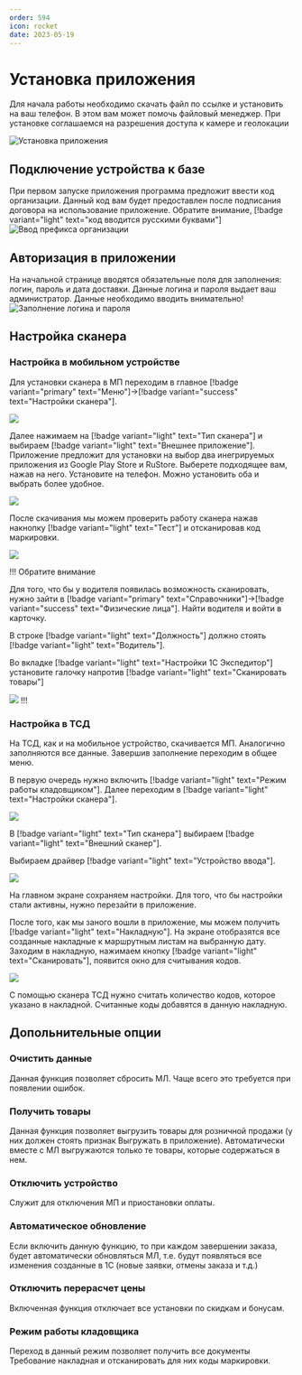 ```yaml
---
order: 594
icon: rocket
date: 2023-05-19 
---
```


# Установка приложения  
Для начала работы необходимо скачать файл по ссылке и установить на ваш телефон. В этом вам может помочь файловый менеджер. При установке соглашаемся на разрешения доступа к камере и геолокации

![Установка приложения](/static/Установка.gif)


 
## Подключение устройства к базе

При первом запуске приложения программа предложит ввести код организации.  Данный код вам будет предоставлен после подписания договора на использование приложение. Обратите внимание, [!badge variant="light" text="код вводится русскими буквами"] 
![Ввод префикса организации](/static/ОРГ.gif)

## Авторизация в приложении

На начальной странице вводятся обязательные поля для заполнения: логин, пароль и дата доставки. Данные логина и пароля выдает ваш администратор. Данные необходимо вводить внимательно!
![Заполнение логина и пароля](/static/Данные.gif)

## Настройка сканера

### Настройка в мобильном устройстве

Для установки сканера в МП переходим в главное [!badge variant="primary" text="Меню"]->[!badge variant="success" text="Настройки сканера"].

![](/images/администратор/п.jpg)

Далее нажимаем на [!badge variant="light" text="Тип сканера"] и выбираем [!badge variant="light" text="Внешнее приложение"].
Приложение предложит для установки на выбор два инегрируемых приложения из Google Play Store и RuStore. Выберете подходящее вам, нажав на него. Установите на телефон. Можно установить оба и выбрать более удобное.

![](/images/администратор/п1.jpg)

После скачивания мы можем проверить работу сканера нажав накнопку [!badge variant="light" text="Тест"] и отсканировав код маркировки.

![](/images/администратор/п.gif)

!!! Обратите внимание

Для того, что бы у водителя появилась возможность сканировать, нужно зайти в [!badge variant="primary" text="Справочники"]->[!badge variant="success" text="Физические лица"]. Найти водителя и войти в карточку.

В строке [!badge variant="light" text="Должность"] должно стоять [!badge variant="light" text="Водитель"].

Во вкладке [!badge variant="light" text="Настройки 1С Экспедитор"] установите галочку напротив [!badge variant="light" text="Сканировать товары"]

![](/images/администратор/п1.gif)
!!!

### Настройка в ТСД

На ТСД, как и на мобильное устройство, скачивается МП. Аналогично заполняются все данные. Завершив заполнение переходим в общее меню.

В первую очередь нужно включить [!badge variant="light" text="Режим работы кладовщиком"]. Далее переходим в [!badge variant="light" text="Настройки сканера"]. 

![](/images/администратор/п6.jpg)

В [!badge variant="light" text="Тип сканера"] выбираем [!badge variant="light" text="Внешний сканер"].

Выбираем драйвер [!badge variant="light" text="Устройство ввода"].

![](/images/администратор/п4.jpg)

На главном экране сохраняем настройки. Для того, что бы настройки стали активны, нужно перезайти в приложение.

После того, как мы заного вошли в приложение, мы можем получить [!badge variant="light" text="Накладную"]. На экране отобразятся все созданные накладные к маршрутным листам на выбранную дату. Заходим в накладную, нажимаем кнопку [!badge variant="light" text="Сканировать"], появится окно для считывания кодов.

![](/images/администратор/п7.jpg)

С помощью сканера ТСД нужно считать количество кодов, которое указано в накладной. Считанные коды добавятся в данную накладную. 

## Допольнительные опции

### Очистить данные

Данная функция позволяет сбросить МЛ. Чаще всего это требуется при появлении ошибок.

### Получить товары

Данная функция позволяет выгрузить товары для розничной продажи (у них должен стоять признак Выгружать в приложение). Автоматически вместе с МЛ выгружаются только те товары, которые содержаться в нем. 

### Отключить устройство

Служит для отключения МП и приостановки оплаты.

### Автоматическое обновление

Если включить данную функцию, то при каждом завершении заказа, будет автоматически обновляться МЛ, т.е. будут появляться все изменения созданные в 1С (новые заявки, отмены заказа и т.д.)

### Отключить перерасчет цены

Включенная функция отключает все установки по скидкам и бонусам. 

### Режим работы кладовщика

Переход в данный режим позволяет получить все документы Требование накладная и отсканировать для них коды маркировки.





